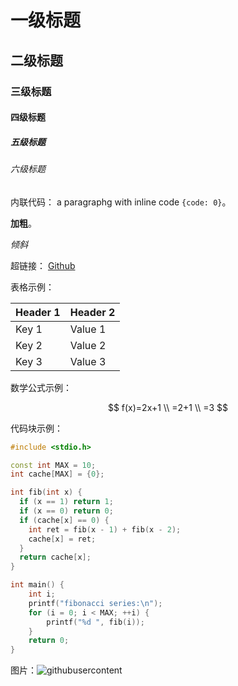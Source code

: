 # 一级标题
## 二级标题
### 三级标题
#### 四级标题
##### 五级标题
###### 六级标题

内联代码： a paragraphg with inline code `{code: 0}`。

**加粗**。

*倾斜*

超链接： [Github](https://github.com/Guanngxu/guanngxu-lyric-markdown-preview)

表格示例：

| Header 1 | Header 2 |
| --- | --- |
| Key 1 | Value 1 |
| Key 2 | Value 2 |
| Key 3 | Value 3 |

数学公式示例：

$$
f(x)=2x+1 \\
=2+1 \\
=3
$$

代码块示例：

```cpp
#include <stdio.h>

const int MAX = 10;
int cache[MAX] = {0};

int fib(int x) {
  if (x == 1) return 1;
  if (x == 0) return 0;
  if (cache[x] == 0) {
    int ret = fib(x - 1) + fib(x - 2);
    cache[x] = ret;
  }
  return cache[x];
}

int main() {
    int i;
    printf("fibonacci series:\n");
    for (i = 0; i < MAX; ++i) {
        printf("%d ", fib(i));
    }
    return 0;
}
```

图片：![githubusercontent](https://avatars.githubusercontent.com/u/24446756?s=100&v=4)